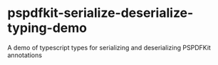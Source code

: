 # pspdfkit-serialize-deserialize-typing-demo
A demo of typescript types for serializing and deserializing PSPDFKit annotations
